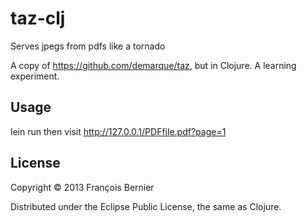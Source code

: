 # taz-clj

Serves jpegs from pdfs like a tornado

A copy of <https://github.com/demarque/taz>, but in Clojure. A learning experiment.

## Usage

lein run then visit http://127.0.0.1/PDFfile.pdf?page=1

## License

Copyright © 2013 François Bernier

Distributed under the Eclipse Public License, the same as Clojure.
